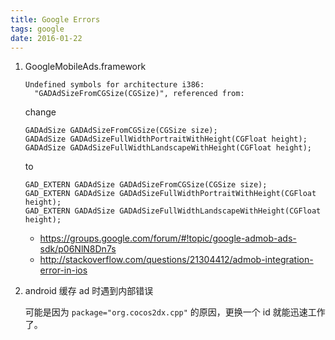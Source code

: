 ```yaml
---
title: Google Errors
tags: google
date: 2016-01-22
---
```


1. GoogleMobileAds.framework

    ```
    Undefined symbols for architecture i386:
      "GADAdSizeFromCGSize(CGSize)", referenced from:
    ```

    change
    ```
    GADAdSize GADAdSizeFromCGSize(CGSize size);
    GADAdSize GADAdSizeFullWidthPortraitWithHeight(CGFloat height);
    GADAdSize GADAdSizeFullWidthLandscapeWithHeight(CGFloat height);
    ```
    to
    ```
    GAD_EXTERN GADAdSize GADAdSizeFromCGSize(CGSize size);
    GAD_EXTERN GADAdSize GADAdSizeFullWidthPortraitWithHeight(CGFloat height);
    GAD_EXTERN GADAdSize GADAdSizeFullWidthLandscapeWithHeight(CGFloat height);
    ```

    + https://groups.google.com/forum/#!topic/google-admob-ads-sdk/p06NlN8Dn7s
    + http://stackoverflow.com/questions/21304412/admob-integration-error-in-ios
    
2. android 缓存 ad 时遇到内部错误

    可能是因为 `package="org.cocos2dx.cpp"` 的原因，更换一个 id 就能迅速工作了。
